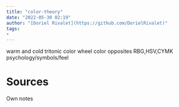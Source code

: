 ```yaml
---
title: "color-theory"
date: "2022-05-30 02:19"
author: "[Doriel Rivalet](https://github.com/DorielRivalet)"
tags:
- 
---
```


warm and cold
tritonic
color wheel
color opposites
RBG,HSV,CYMK
psychology/symbols/feel

# Sources
Own notes




